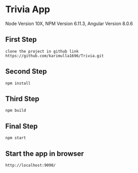 # Trivia App

Node Version 10X, 
NPM Version 6.11.3, 
Angular Version 8.0.6

## First Step

```
clone the project in github link https://github.com/karimulla1696/Trivia.git
```

## Second Step
```
npm install
```

## Third Step
```
npm build
```

## Final Step
```
npm start
```

## Start the app in browser
```
http://localhost:9090/
```